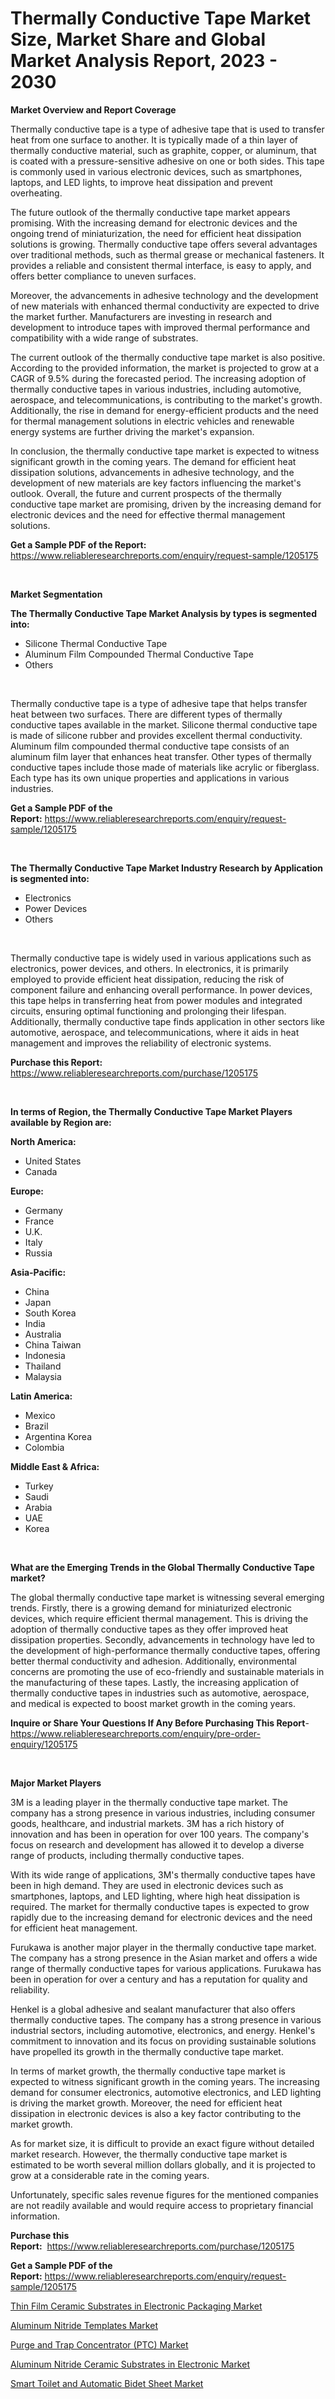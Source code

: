 <p><h1>Thermally Conductive Tape Market Size, Market Share and Global Market Analysis Report, 2023 - 2030</h1></p><p><strong>Market Overview and Report Coverage</strong></p>
<p><p>Thermally conductive tape is a type of adhesive tape that is used to transfer heat from one surface to another. It is typically made of a thin layer of thermally conductive material, such as graphite, copper, or aluminum, that is coated with a pressure-sensitive adhesive on one or both sides. This tape is commonly used in various electronic devices, such as smartphones, laptops, and LED lights, to improve heat dissipation and prevent overheating.</p><p>The future outlook of the thermally conductive tape market appears promising. With the increasing demand for electronic devices and the ongoing trend of miniaturization, the need for efficient heat dissipation solutions is growing. Thermally conductive tape offers several advantages over traditional methods, such as thermal grease or mechanical fasteners. It provides a reliable and consistent thermal interface, is easy to apply, and offers better compliance to uneven surfaces.</p><p>Moreover, the advancements in adhesive technology and the development of new materials with enhanced thermal conductivity are expected to drive the market further. Manufacturers are investing in research and development to introduce tapes with improved thermal performance and compatibility with a wide range of substrates.</p><p>The current outlook of the thermally conductive tape market is also positive. According to the provided information, the market is projected to grow at a CAGR of 9.5% during the forecasted period. The increasing adoption of thermally conductive tapes in various industries, including automotive, aerospace, and telecommunications, is contributing to the market's growth. Additionally, the rise in demand for energy-efficient products and the need for thermal management solutions in electric vehicles and renewable energy systems are further driving the market's expansion.</p><p>In conclusion, the thermally conductive tape market is expected to witness significant growth in the coming years. The demand for efficient heat dissipation solutions, advancements in adhesive technology, and the development of new materials are key factors influencing the market's outlook. Overall, the future and current prospects of the thermally conductive tape market are promising, driven by the increasing demand for electronic devices and the need for effective thermal management solutions.</p></p>
<p><strong>Get a Sample PDF of the Report:</strong> <a href="https://www.reliableresearchreports.com/enquiry/request-sample/1205175">https://www.reliableresearchreports.com/enquiry/request-sample/1205175</a></p>
<p>&nbsp;</p>
<p><strong>Market Segmentation</strong></p>
<p><strong>The Thermally Conductive Tape Market Analysis by types is segmented into:</strong></p>
<p><ul><li>Silicone Thermal Conductive Tape</li><li>Aluminum Film Compounded Thermal Conductive Tape</li><li>Others</li></ul></p>
<p>&nbsp;</p>
<p><p>Thermally conductive tape is a type of adhesive tape that helps transfer heat between two surfaces. There are different types of thermally conductive tapes available in the market. Silicone thermal conductive tape is made of silicone rubber and provides excellent thermal conductivity. Aluminum film compounded thermal conductive tape consists of an aluminum film layer that enhances heat transfer. Other types of thermally conductive tapes include those made of materials like acrylic or fiberglass. Each type has its own unique properties and applications in various industries.</p></p>
<p><strong>Get a Sample PDF of the Report:</strong>&nbsp;<a href="https://www.reliableresearchreports.com/enquiry/request-sample/1205175">https://www.reliableresearchreports.com/enquiry/request-sample/1205175</a></p>
<p>&nbsp;</p>
<p><strong>The Thermally Conductive Tape Market Industry Research by Application is segmented into:</strong></p>
<p><ul><li>Electronics</li><li>Power Devices</li><li>Others</li></ul></p>
<p>&nbsp;</p>
<p><p>Thermally conductive tape is widely used in various applications such as electronics, power devices, and others. In electronics, it is primarily employed to provide efficient heat dissipation, reducing the risk of component failure and enhancing overall performance. In power devices, this tape helps in transferring heat from power modules and integrated circuits, ensuring optimal functioning and prolonging their lifespan. Additionally, thermally conductive tape finds application in other sectors like automotive, aerospace, and telecommunications, where it aids in heat management and improves the reliability of electronic systems.</p></p>
<p><strong>Purchase this Report:</strong>&nbsp; <a href="https://www.reliableresearchreports.com/purchase/1205175">https://www.reliableresearchreports.com/purchase/1205175</a></p>
<p>&nbsp;</p>
<p><strong>In terms of Region, the Thermally Conductive Tape Market Players available by Region are:</strong></p>
<p>
    <p> <strong> North America: </strong>
        <ul>
            <li>United States</li>
            <li>Canada</li>
        </ul>
        </p> 
    <p> <strong> Europe: </strong>
        <ul>
            <li>Germany</li>
            <li>France</li>
            <li>U.K.</li>
            <li>Italy</li>
            <li>Russia</li>
        </ul>
        </p> 
    <p> <strong> Asia-Pacific: </strong>
        <ul>
            <li>China</li>
            <li>Japan</li>
            <li>South Korea</li>
            <li>India</li>
            <li>Australia</li>
            <li>China Taiwan</li>
            <li>Indonesia</li>
            <li>Thailand</li>
            <li>Malaysia</li>
        </ul>
        </p> 
    <p> <strong> Latin America: </strong>
        <ul>
            <li>Mexico</li>
            <li>Brazil</li>
            <li>Argentina Korea</li>
            <li>Colombia</li>
        </ul>
        </p> 
    <p> <strong> Middle East & Africa: </strong>
        <ul>
            <li>Turkey</li>
            <li>Saudi</li>
            <li>Arabia</li>
            <li>UAE</li>
            <li>Korea</li>
        </ul>
    </p>
    </p>
<p>&nbsp;</p>
<p><strong>What are the Emerging Trends in the Global Thermally Conductive Tape market?</strong></p>
<p><p>The global thermally conductive tape market is witnessing several emerging trends. Firstly, there is a growing demand for miniaturized electronic devices, which require efficient thermal management. This is driving the adoption of thermally conductive tapes as they offer improved heat dissipation properties. Secondly, advancements in technology have led to the development of high-performance thermally conductive tapes, offering better thermal conductivity and adhesion. Additionally, environmental concerns are promoting the use of eco-friendly and sustainable materials in the manufacturing of these tapes. Lastly, the increasing application of thermally conductive tapes in industries such as automotive, aerospace, and medical is expected to boost market growth in the coming years.</p></p>
<p><strong>Inquire or Share Your Questions If Any Before Purchasing This Report</strong>- <a href="https://www.reliableresearchreports.com/enquiry/pre-order-enquiry/1205175">https://www.reliableresearchreports.com/enquiry/pre-order-enquiry/1205175</a></p>
<p>&nbsp;</p>
<p><strong>Major Market Players</strong></p>
<p><p>3M is a leading player in the thermally conductive tape market. The company has a strong presence in various industries, including consumer goods, healthcare, and industrial markets. 3M has a rich history of innovation and has been in operation for over 100 years. The company's focus on research and development has allowed it to develop a diverse range of products, including thermally conductive tapes.</p><p>With its wide range of applications, 3M's thermally conductive tapes have been in high demand. They are used in electronic devices such as smartphones, laptops, and LED lighting, where high heat dissipation is required. The market for thermally conductive tapes is expected to grow rapidly due to the increasing demand for electronic devices and the need for efficient heat management.</p><p>Furukawa is another major player in the thermally conductive tape market. The company has a strong presence in the Asian market and offers a wide range of thermally conductive tapes for various applications. Furukawa has been in operation for over a century and has a reputation for quality and reliability.</p><p>Henkel is a global adhesive and sealant manufacturer that also offers thermally conductive tapes. The company has a strong presence in various industrial sectors, including automotive, electronics, and energy. Henkel's commitment to innovation and its focus on providing sustainable solutions have propelled its growth in the thermally conductive tape market.</p><p>In terms of market growth, the thermally conductive tape market is expected to witness significant growth in the coming years. The increasing demand for consumer electronics, automotive electronics, and LED lighting is driving the market growth. Moreover, the need for efficient heat dissipation in electronic devices is also a key factor contributing to the market growth.</p><p>As for market size, it is difficult to provide an exact figure without detailed market research. However, the thermally conductive tape market is estimated to be worth several million dollars globally, and it is projected to grow at a considerable rate in the coming years.</p><p>Unfortunately, specific sales revenue figures for the mentioned companies are not readily available and would require access to proprietary financial information.</p></p>
<p><strong>Purchase this Report:</strong>&nbsp;&nbsp;<a href="https://www.reliableresearchreports.com/purchase/1205175">https://www.reliableresearchreports.com/purchase/1205175</a></p>
<p></p>
<p><strong>Get a Sample PDF of the Report:</strong>&nbsp;<a href="https://www.reliableresearchreports.com/enquiry/request-sample/1205175">https://www.reliableresearchreports.com/enquiry/request-sample/1205175</a></p>
<p><p><a href="https://medium.com/@edwinsporer/thin-film-ceramic-substrates-in-electronic-packaging-market-research-report-its-history-and-4ab7337fbeae">Thin Film Ceramic Substrates in Electronic Packaging Market</a></p><p><a href="https://medium.com/@isomjohnson/aluminum-nitride-templates-market-trends-and-market-analysis-forecasted-for-period-2023-2030-c02fe9661543">Aluminum Nitride Templates Market</a></p><p><a href="https://medium.com/@skylargrant2023/purge-and-trap-concentrator-ptc-market-the-key-to-successful-business-strategy-forecast-till-235c43aa3a7e">Purge and Trap Concentrator (PTC) Market</a></p><p><a href="https://medium.com/@tommiefadel2023/aluminum-nitride-ceramic-substrates-in-electronic-market-the-key-to-successful-business-strategy-393c8cfd7c82">Aluminum Nitride Ceramic Substrates in Electronic Market</a></p><p><a href="https://medium.com/@myrticecole/smart-toilet-and-automatic-bidet-sheet-market-the-key-to-successful-business-strategy-forecast-44948c616137">Smart Toilet and Automatic Bidet Sheet Market</a></p></p>